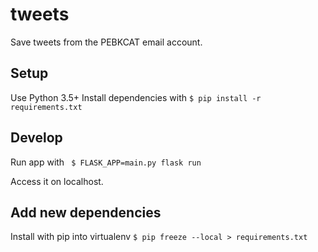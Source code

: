 # tweets
Save tweets from the PEBKCAT email account.

## Setup

Use Python 3.5+
Install dependencies with
``` $ pip install -r requirements.txt ```

## Develop

Run app with
``` $ FLASK_APP=main.py flask run```

Access it on localhost.


## Add new dependencies
Install with pip into virtualenv
```$ pip freeze --local > requirements.txt```